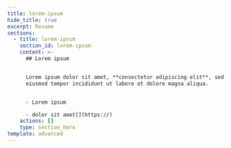 ```yaml
---
title: lorem-ipsum
hide_title: true
excerpt: Resume
sections:
  - title: lorem-ipsum
    section_id: lorem-ipsum
    content: >-
      ## Lorem ipsum


      Lorem ipsum dolor sit amet, **consectetur adipiscing elit**, sed do
      eiusmod tempor incididunt ut labore et dolore magna aliqua.


      - Lorem ipsum

      - dolor sit amet[](https://)
    actions: []
    type: section_hero
template: advanced
---
```

